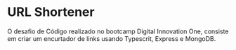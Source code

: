 # URL Shortener
O desafio de Código realizado no bootcamp Digital Innovation One, consiste em criar um encurtador de links usando Typescrit, Express e MongoDB. 
